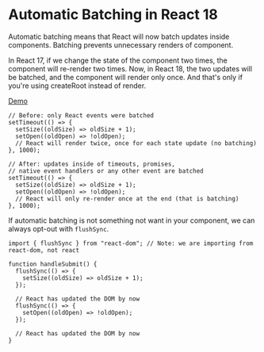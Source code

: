 # Automatic Batching in React 18

Automatic batching means that React will now batch updates inside components. Batching prevents unnecessary renders of component.

In React 17, if we change the state of the component two times, the component will re-render two times. Now, in React 18, the two updates will be batched, and the component will render only once. And that's only if you're using createRoot instead of render.

[Demo](https://codesandbox.io/s/morning-sun-lgz88?file=/src/index.js)
```
// Before: only React events were batched
setTimeout(() => {
  setSize((oldSize) => oldSize + 1);
  setOpen((oldOpen) => !oldOpen);
  // React will render twice, once for each state update (no batching)
}, 1000);
 
// After: updates inside of timeouts, promises,
// native event handlers or any other event are batched
setTimeout(() => {
  setSize((oldSize) => oldSize + 1);
  setOpen((oldOpen) => !oldOpen);
  // React will only re-render once at the end (that is batching)
}, 1000);
```

If automatic batching is not something not want in your component, we can always opt-out with ```flushSync```.

```
import { flushSync } from "react-dom"; // Note: we are importing from react-dom, not react
 
function handleSubmit() {
  flushSync(() => {
    setSize((oldSize) => oldSize + 1);
  });
 
  // React has updated the DOM by now
  flushSync(() => {
    setOpen((oldOpen) => !oldOpen);
  });
 
  // React has updated the DOM by now
}
```